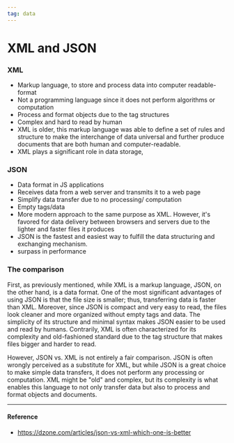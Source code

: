 ```yaml
---
tag: data
---
```


# XML and JSON

### XML

- Markup language, to store and process data into computer readable-format
- Not a programming language since it does not perform algorithms or computation
- Process and format objects due to the tag structures
- Complex and hard to read by human
- XML is older, this markup language was able to define a set of rules and structure to make the interchange of data universal and further produce documents that are both human and computer-readable.
- XML plays a significant role in data storage,

### JSON

- Data format in JS applications
- Receives data from a web server and transmits it to a web page
- Simplify data transfer due to no processing/ computation
- Empty tags/data
- More modern approach to the same purpose as XML. However, it's favored for data delivery between browsers and servers due to the lighter and faster files it produces
- JSON is the fastest and easiest way to fulfill the data structuring and exchanging mechanism.
- surpass in performance

### The comparison

First, as previously mentioned, while XML is a markup language, JSON, on the other hand, is a data format. One of the most significant advantages of using JSON is that the file size is smaller; thus, transferring data is faster than XML. Moreover, since JSON is compact and very easy to read, the files look cleaner and more organized without empty tags and data. The simplicity of its structure and minimal syntax makes JSON easier to be used and read by humans. Contrarily, XML is often characterized for its complexity and old-fashioned standard due to the tag structure that makes files bigger and harder to read.

However, JSON vs. XML is not entirely a fair comparison. JSON is often wrongly perceived as a substitute for XML, but while JSON is a great choice to make simple data transfers, it does not perform any processing or computation. XML might be "old" and complex, but its complexity is what enables this language to not only transfer data but also to process and format objects and documents.

---

#### Reference

- https://dzone.com/articles/json-vs-xml-which-one-is-better